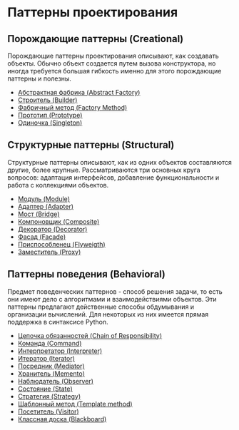 # Паттерны проектирования

## Порождающие паттерны (Creational)

Порождающие паттерны проектирования описывают, как создавать объекты. Обычно объект создается путем вызова конструктора, но иногда требуется большая гибкость именно для этого порождающие паттерны и полезны.

- [Абстрактная фабрика (Abstract Factory)](creational/abstract_factory.md)
- [Строитель (Builder)](creational/builder.md)
- [Фабричный метод (Factory Method)](creational/factory_method.md)
- [Прототип (Prototype)](creational/prototype.md)
- [Одиночка (Singleton)](creational/singleton.md)

## Структурные паттерны (Structural)

Структурные паттерны описывают, как из одних объектов составляются другие, более крупные. Рассматриваются три основных круга вопросов: адаптация интерфейсов, добавление функциональности и работа с коллекциями объектов.

- [Модуль (Module)](structural/module.md)
- [Адаптер (Adapter)](structural/adapter.md)
- [Мост (Bridge)](structural/bridge.md)
- [Компоновщик (Composite)](structural/composite.md)
- [Декоратор (Decorator)](structural/decorator.md)
- [Фасад (Facade)](structural/facade.md)
- [Приспособленец (Flyweigth)](structural/flyweigth.md)
- [Заместитель (Proxy)](structural/proxy.md)

## Паттерны поведения (Behavioral)

Предмет поведенческих паттернов - способ решения задачи, то есть они имеют дело с алгоритмами и взаимодействиями объектов. Эти паттерны предлагают действенные способы обдумывания и организации вычислений. Для некоторых из них имеется прямая поддержка в синтаксисе Python.

- [Цепочка обязанностей (Chain of Responsibility)](behavioral/chain_of_responsibility)
- [Команда (Command)](behavioral/command.md)
- [Интерпретатор (Interpreter)](behavioral/interpreter.md)
- [Итератор (Iterator)](behavioral/iterator.md)
- [Посредник (Mediator)](behavioral/mediator.md)
- [Хранитель (Memento)](behavioral/memento.md)
- [Наблюдатель (Observer)](behavioral/observer.md)
- [Состояние (State)](behavioral/state.md)
- [Стратегия (Strategy)](behavioral/strategy.md)
- [Шаблонный метод (Template method)](behavioral/template_method.md)
- [Посетитель (Visitor)](behavioral/visitor.md)
- [Классная доска (Blackboard)](behavioral/blackboard.md)